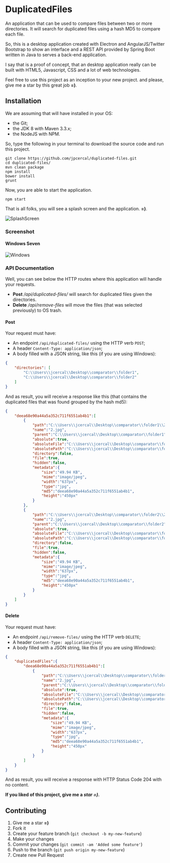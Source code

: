 # DuplicatedFiles

An application that can be used to compare files between two or more directories. It will search for duplicated files using a hash MD5 to compare each file.

So, this is a desktop application created with Electron and AngularJS/Twitter Bootstrap to show an interface and a REST API provided by Spring Boot written in Java to serves a back-end application.

I say that is a proof of concept, that an desktop application really can be built with HTML5, Javascript, CSS and a lot of web technologies.

Feel free to use this project as an inception to your new project. and please, give me a star by this great job **=)**.

## Installation

We are assuming that will have installed in your OS:

- the Git;
- the JDK 8 with Maven 3.3.x;
- the NodeJS with NPM.

So, type the following in your terminal to download the source code and run this project.

```shell
git clone https://github.com/jpcercal/duplicated-files.git
cd duplicated-files/
mvn clean package
npm install
bower install
grunt
```

Now, you are able to start the application.

```shell
npm start
```

That is all folks, you will see a splash screen and the application. **=)**.

![SplashScreen](https://raw.github.com/jpcercal/duplicated-files/master/screenshots/splash-screen.png)

### Screenshot

#### Windows Seven

![Windows](https://raw.github.com/jpcercal/duplicated-files/master/screenshots/windows.png)

### API Documentation

Well, you can see below the HTTP routes where this application will handle your requests.

- **Post** */api/duplicated-files/* will search for duplicated files given the directories.
- **Delete** */api/remove-files* will move the files (that was selected previously) to OS trash.

#### Post

Your request must have:

- An endpoint `/api/duplicated-files/` using the HTTP verb `POST`;
- A header `Content-Type: application/json`;
- A body filled with a JSON string, like this (if you are using Windows):

```json
{
    "directories": [
        "C:\\Users\\jcercal\\Desktop\\comparator\\folder1",
        "C:\\Users\\jcercal\\Desktop\\comparator\\folder2"
    ]
}
```

And as result, you will receive a response like this (that contains the duplicated files that was found grouped by the hash md5):

```json
{
    "deea68e90a44a5a352c711f6551ab4b1":[
        {
            "path":"C:\\Users\\jcercal\\Desktop\\comparator\\folder1\\2.jpg",
            "name":"2.jpg",
            "parent":"C:\\Users\\jcercal\\Desktop\\comparator\\folder1",
            "absolute":true,
            "absoluteFile":"C:\\Users\\jcercal\\Desktop\\comparator\\folder1\\2.jpg",
            "absolutePath":"C:\\Users\\jcercal\\Desktop\\comparator\\folder1\\2.jpg",
            "directory":false,
            "file":true,
            "hidden":false,
            "metadata":{
                "size":"49.94 KB",
                "mime":"image/jpeg",
                "width":"637px",
                "type":"jpg",
                "md5":"deea68e90a44a5a352c711f6551ab4b1",
                "height":"450px"
            }
        },
        {
            "path":"C:\\Users\\jcercal\\Desktop\\comparator\\folder2\\2.jpg",
            "name":"2.jpg",
            "parent":"C:\\Users\\jcercal\\Desktop\\comparator\\folder2",
            "absolute":true,
            "absoluteFile":"C:\\Users\\jcercal\\Desktop\\comparator\\folder2\\2.jpg",
            "absolutePath":"C:\\Users\\jcercal\\Desktop\\comparator\\folder2\\2.jpg",
            "directory":false,
            "file":true,
            "hidden":false,
            "metadata":{
                "size":"49.94 KB",
                "mime":"image/jpeg",
                "width":"637px",
                "type":"jpg",
                "md5":"deea68e90a44a5a352c711f6551ab4b1",
                "height":"450px"
            }
        }
    ]
}
```

#### Delete

Your request must have:

- An endpoint `/api/remove-files/` using the HTTP verb `DELETE`;
- A header `Content-Type: application/json`;
- A body filled with a JSON string, like this (if you are using Windows):

```json
{
    "duplicatedFiles":{
        "deea68e90a44a5a352c711f6551ab4b1":[
            {
                "path":"C:\\Users\\jcercal\\Desktop\\comparator\\folder2\\2.jpg",
                "name":"2.jpg",
                "parent":"C:\\Users\\jcercal\\Desktop\\comparator\\folder2",
                "absolute":true,
                "absoluteFile":"C:\\Users\\jcercal\\Desktop\\comparator\\folder2\\2.jpg",
                "absolutePath":"C:\\Users\\jcercal\\Desktop\\comparator\\folder2\\2.jpg",
                "directory":false,
                "file":true,
                "hidden":false,
                "metadata":{
                    "size":"49.94 KB",
                    "mime":"image/jpeg",
                    "width":"637px",
                    "type":"jpg",
                    "md5":"deea68e90a44a5a352c711f6551ab4b1",
                    "height":"450px"
                }
            }
        ]
    }
}
```

And as result, you will receive a response with HTTP Status Code 204 with no content.

**If you liked of this project, give me a *star =)*.**

Contributing
------------

1. Give me a star **=)**
1. Fork it
2. Create your feature branch (`git checkout -b my-new-feature`)
3. Make your changes
4. Commit your changes (`git commit -am 'Added some feature'`)
5. Push to the branch (`git push origin my-new-feature`)
6. Create new Pull Request
